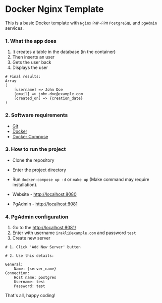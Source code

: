 # Docker Nginx Template #

This is a basic Docker template with `Nginx` `PHP-FPM` `PostgreSQL` and `pgAdmin` services.


### 1. What the app does ###

1. It creates a table in the database (in the container)
2. Then inserts an user
3. Gets the user back
4. Displays the user

```
# Final results:
Array
(
    [username] => John Doe
    [email] => john.doe@example.com
    [created_on] => {creation_date}
)
```


### 2. Software requirements ###

* [Git](https://git-scm.com/)
* [Docker](https://www.docker.com/)
* [Docker Compose](https://docs.docker.com/compose/)


### 3. How to run the project ###

* Clone the repository
* Enter the project directory
* Run `docker-compose up -d` or `make up`
(Make command may require installation).


* Website - [http://localhost:8080](http://localhost:8080)
* PgAdmin - [http://localhost:8081](http://localhost:8081)


### 4. PgAdmin configuration ###

1. Go to the [http://localhost:8081/](http://localhost:8081/)
2. Enter with username `irakli@example.com` and password `test`
3. Create new server
```
# 1. Click 'Add New Server' button

# 2. Use this details:

General:
    Name: {server_name}
Connection:
    Host name: postgres
    Username: test
    Password: test
```

That's all, happy coding!
